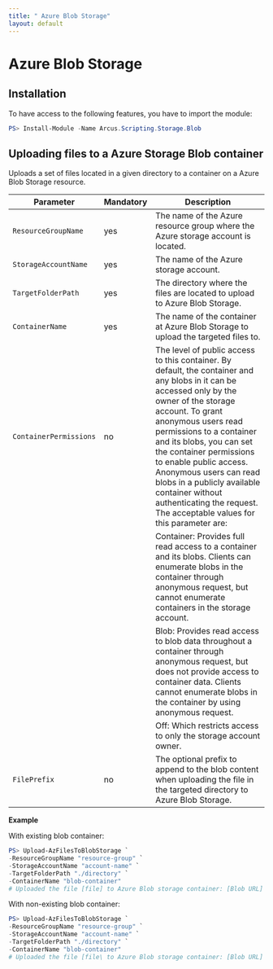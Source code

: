 ```yaml
---
title: " Azure Blob Storage"
layout: default
---
```


# Azure Blob Storage

## Installation

To have access to the following features, you have to import the module:

```powershell
PS> Install-Module -Name Arcus.Scripting.Storage.Blob
```

## Uploading files to a Azure Storage Blob container

Uploads a set of files located in a given directory to a container on a Azure Blob Storage resource.

| Parameter              | Mandatory | Description                                                                                                                                                                                                          |
| ---------------------- | --------- | -------------------------------------------------------------------------------------------------------------------------------------------------------------------------------------------------------------------- |
| `ResourceGroupName`    | yes       | The name of the Azure resource group where the Azure storage account is located.                                                                                                                                     |
| `StorageAccountName`   | yes       | The name of the Azure storage account.                                                                                                                                                                               |
| `TargetFolderPath`     | yes       | The directory where the files are located to upload to Azure Blob Storage.                                                                                                                                           |
| `ContainerName`        | yes       | The name of the container at Azure Blob Storage to upload the targeted files to.                                                                                                                                    |
| `ContainerPermissions` | no        | The level of public access to this container. By default, the container and any blobs in it can be accessed only by the owner of the storage account. To grant anonymous users read permissions to a container and its blobs, you can set the container permissions to enable public access. Anonymous users can read blobs in a publicly available container without authenticating the request. The acceptable values for this parameter are:                                                                    |
|                        |           |  Container: Provides full read access to a container and its blobs. Clients can enumerate blobs in the container through anonymous request, but cannot enumerate containers in the storage account.                   |
|                        |           |  Blob: Provides read access to blob data throughout a container through anonymous request, but does not provide access to container data. Clients cannot enumerate blobs in the container by using anonymous request. |
|                        |           |  Off: Which restricts access to only the storage account owner.                                                                                                                                                       |
| `FilePrefix`           | no        | The optional prefix to append to the blob content when uploading the file in the targeted directory to Azure Blob Storage.                                                                                           |

**Example**

With existing blob container:

```powershell
PS> Upload-AzFilesToBlobStorage `
-ResourceGroupName "resource-group" `
-StorageAccountName "account-name" `
-TargetFolderPath "./directory" `
-ContainerName "blob-container"
# Uploaded the file [file] to Azure Blob storage container: [Blob URL]
```

With non-existing blob container:

```powershell
PS> Upload-AzFilesToBlobStorage `
-ResourceGroupName "resource-group" `
-StorageAccountName "account-name" `
-TargetFolderPath "./directory" `
-ContainerName "blob-container"
# Uploaded the file [file\ to Azure Blob storage container: [Blob URL]
```

